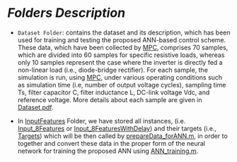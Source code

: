 # *Folders Description*
* `Dataset Folder`: contains the dataset and its description, which has been used for training and testing the proposed ANN-based control scheme. These data, which have been collected by [MPC](https://github.com/IhabMohamed/MPC-3-Phase-Inverters), comprises 70 samples, which are divided into 60 samples for specific resistive loads, whereas only 10 samples represent the case where the inverter is directly fed a non-linear load (i.e., diode-bridge rectifier). For each sample, the simulation is run, using [MPC](https://github.com/IhabMohamed/MPC-3-Phase-Inverters), under various operating conditions such as simulation time (i.e, number of output voltage cycles), sampling time Ts, filter capacitor C, filter inductance L, DC-link voltage Vdc, and reference voltage. More details about each sample are given in
[Dataset.pdf](Dataset/Dataset.pdf). 

* In [InputFeatures](Dataset/InputFeatures) Folder, we have stored all instances,
(i.e. [Input_8Features](Dataset/InputFeatures/Input_8Features) or [Input_8FeaturesWithDelay](Dataset/InputFeatures/Input_8FeaturesWithDelay)) and their targets (i.e., [Targets](Dataset/InputFeatures/Targets)) which will be then called by [prepareData_forANN.m](prepareData_forANN.m), in order to together and convert these data in the proper form of the neural network for training the proposed ANN using [ANN_training.m](ANN_training.m).    

